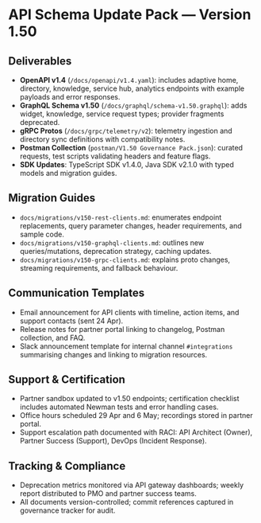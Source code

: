 # API Schema Update Pack — Version 1.50

## Deliverables
- **OpenAPI v1.4** (`/docs/openapi/v1.4.yaml`): includes adaptive home, directory, knowledge, service hub, analytics endpoints with example payloads and error responses.
- **GraphQL Schema v1.50** (`/docs/graphql/schema-v1.50.graphql`): adds widget, knowledge, service request types; provider fragments deprecated.
- **gRPC Protos** (`/docs/grpc/telemetry/v2`): telemetry ingestion and directory sync definitions with compatibility notes.
- **Postman Collection** (`postman/V1.50 Governance Pack.json`): curated requests, test scripts validating headers and feature flags.
- **SDK Updates**: TypeScript SDK v1.4.0, Java SDK v2.1.0 with typed models and migration guides.

## Migration Guides
- `docs/migrations/v150-rest-clients.md`: enumerates endpoint replacements, query parameter changes, header requirements, and sample code.
- `docs/migrations/v150-graphql-clients.md`: outlines new queries/mutations, deprecation strategy, caching updates.
- `docs/migrations/v150-grpc-clients.md`: explains proto changes, streaming requirements, and fallback behaviour.

## Communication Templates
- Email announcement for API clients with timeline, action items, and support contacts (sent 24 Apr).
- Release notes for partner portal linking to changelog, Postman collection, and FAQ.
- Slack announcement template for internal channel `#integrations` summarising changes and linking to migration resources.

## Support & Certification
- Partner sandbox updated to v1.50 endpoints; certification checklist includes automated Newman tests and error handling cases.
- Office hours scheduled 29 Apr and 6 May; recordings stored in partner portal.
- Support escalation path documented with RACI: API Architect (Owner), Partner Success (Support), DevOps (Incident Response).

## Tracking & Compliance
- Deprecation metrics monitored via API gateway dashboards; weekly report distributed to PMO and partner success teams.
- All documents version-controlled; commit references captured in governance tracker for audit.
